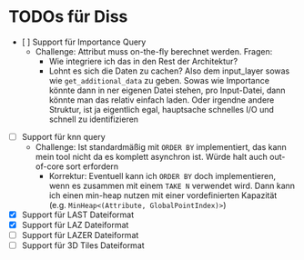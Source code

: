 # TODOs für Diss

- [ ] Support für Importance Query
    - Challenge: Attribut muss on-the-fly berechnet werden. Fragen:
        - Wie integriere ich das in den Rest der Architektur? 
        - Lohnt es sich die Daten zu cachen? Also dem input_layer sowas wie `get_additional_data` zu geben. Sowas wie Importance könnte dann in ner eigenen Datei stehen, pro Input-Datei, dann könnte man das relativ einfach laden. Oder irgendne andere Struktur, ist ja eigentlich egal, hauptsache schnelles I/O und schnell zu identifizieren
- [ ] Support für knn query
    - Challenge: Ist standardmäßig mit `ORDER BY` implementiert, das kann mein tool nicht da es komplett asynchron ist. Würde halt auch out-of-core sort erfordern
        - Korrektur: Eventuell kann ich `ORDER BY` doch implementieren, wenn es zusammen mit einem `TAKE N` verwendet wird. Dann kann ich einen min-heap nutzen mit einer vordefinierten Kapazität (e.g. `MinHeap<(Attribute, GlobalPointIndex)>`)
- [x] Support für LAST Dateiformat
- [x] Support für LAZ Dateiformat
- [ ] Support für LAZER Dateiformat
- [ ] Support für 3D Tiles Dateiformat
